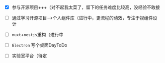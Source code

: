 - [x] 参与开源项目+++（对不起我太菜了，留下的任务难度比较高，没经验不敢接

- [ ] 通过学习开源项目-->个人组件库（进行中，更流程的动效，专注于视组件设计

- [ ] `nuxt`+`nestjs`重构（进行中

- [ ] `Electron` 写个桌面DayToDo

- [ ] 实验室平台（待定



